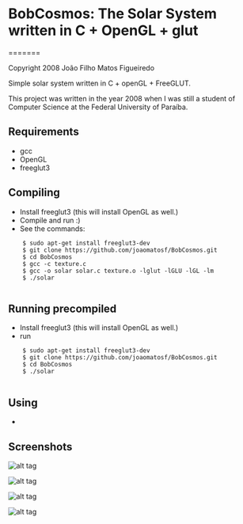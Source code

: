 # BobCosmos: The Solar System written in C + OpenGL + glut
=======

Copyright 2008 João Filho Matos Figueiredo

Simple solar system written in C + openGL + FreeGLUT. 

This project was written in the year 2008 when I was still a student of Computer Science at the Federal University of Paraíba.

Requirements
----
* gcc
* OpenGL
* freeglut3


Compiling
---------

* Install freeglut3 (this will install OpenGL as well.)
* Compile and run :)
* See the commands:

```
    $ sudo apt-get install freeglut3-dev
    $ git clone https://github.com/joaomatosf/BobCosmos.git
    $ cd BobCosmos
    $ gcc -c texture.c
    $ gcc -o solar solar.c texture.o -lglut -lGLU -lGL -lm
    $ ./solar
    
```


Running precompiled
---------

* Install freeglut3 (this will install OpenGL as well.)
* run

```
    $ sudo apt-get install freeglut3-dev
    $ git clone https://github.com/joaomatosf/BobCosmos.git
    $ cd BobCosmos
    $ ./solar
    
```

Using
---------

* 


Screenshots
-----------

![alt tag](https://github.com/joaomatosf/bobcosmos/raw/master/eart.png)

![alt tag](https://github.com/joaomatosf/bobcosmos/raw/master/jup.png)

![alt tag](https://github.com/joaomatosf/bobcosmos/raw/master/mars.png)

![alt tag](https://github.com/joaomatosf/bobcosmos/raw/master/main.png)
